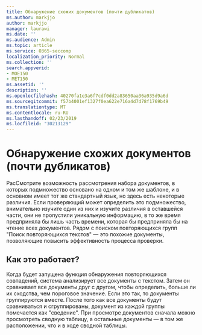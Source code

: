 ```yaml
---
title: Обнаружение схожих документов (почти дубликатов)
ms.author: markjjo
author: markjjo
manager: laurawi
ms.date: ''
ms.audience: Admin
ms.topic: article
ms.service: O365-seccomp
localization_priority: Normal
ms.collection: ''
search.appverid:
- MOE150
- MET150
ms.assetid: ''
description: ''
ms.openlocfilehash: 40270fa1e3a6f7cdf0dd2a83650aa36a935d9a6d
ms.sourcegitcommit: f57b4001ef1327f0ea622e716a4d7d78f1769b49
ms.translationtype: MT
ms.contentlocale: ru-RU
ms.lasthandoff: 02/23/2019
ms.locfileid: "30213129"
---
```

# <a name="near-duplicate-detection"></a>Обнаружение схожих документов (почти дубликатов)

РасСмотрите возможность рассмотрения набора документов, в которых подмножество основано на одном и том же шаблоне, и в основном имеет тот же стандартный язык, но здесь есть некоторые различия. Если проверяющий может определить это подмножество, внимательно изучите один из них и изучите различия в оставшейся части, они не пропустили уникальную информацию, в то же время предприняла бы лишь часть времени, которая бы предприняла бы на чтение всех документов. Рядом с поиском повторяющихся групп "Поиск повторяющихся текстов" — это похожие документы, позволяющие повысить эффективность процесса проверки.

## <a name="how-does-it-work"></a>Как это работает?

Когда будет запущена функция обнаружения повторяющихся совпадений, система анализирует все документы с текстом. Затем он сравнивает все документы друг с другом, чтобы определить, больше ли их сходства, чем пороговое значение. Если это так, то документы группируются вместе. После того как все документы будут сравниваться и сгруппированы, документ из каждой группы помечается как "сведение". При просмотре документов сначала можно просмотреть сводную таблицу, а остальные документы — в том же расположении, что и в ходе сводной таблицы.